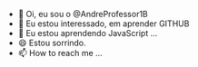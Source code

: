 - 👋 Oi, eu sou o @AndreProfessor1B
- 👀 Eu estou interessado, em aprender GITHUB
- 🌱 Eu estou aprendendo JavaScript ...
- :smile: Estou sorrindo.
- 📫 How to reach me ...

